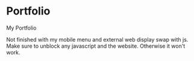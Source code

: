 # Portfolio
My Portfolio

Not finished with my mobile menu and external web display swap with js. Make sure to unblock any javascript and the website. Otherwise it won't work.
